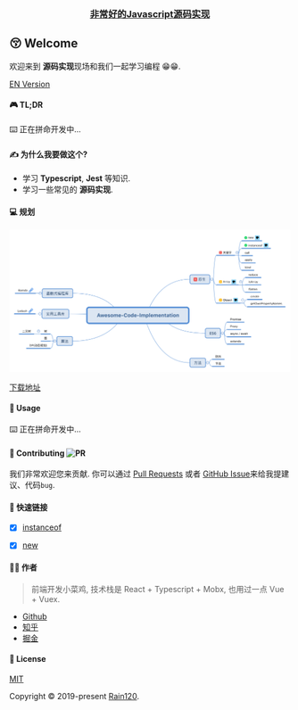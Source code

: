 <h3 align="center">
  <a href="https://github.com/Rain120/awesome-code-implementation">非常好的Javascript源码实现</a>
</h3>

## 😚 Welcome

欢迎来到 **源码实现**现场和我们一起学习编程 😁😁.

[EN Version](README.md)

#### 🎮 TL;DR

⌨️ 正在拼命开发中...

#### ✍ 为什么我要做这个?

- 学习 **Typescript**, **Jest** 等知识.
- 学习一些常见的 **源码实现**.

#### 💻 规划

<img src="plans.svg">

[下载地址](plans.xmind)

#### 🔨 Usage

⌨️ 正在拼命开发中...

#### 🤝 Contributing ![PR](https://img.shields.io/badge/PRs-Welcome-orange?style=flat-square&logo=appveyor)

我们非常欢迎您来贡献. 你可以通过 [Pull Requests](https://github.com/Rain120/awesome-code-implementation/pulls) 或者 [GitHub Issue](https://github.com/Rain120/awesome-code-implementation/issues)来给我提建议、代码`bug`.

#### 🔗 快速链接

- [x] [instanceof](src/instanceof/README.md)

- [x] [new](src/new/README.md)

#### 👨‍🏭 作者

> 前端开发小菜鸡, 技术栈是 React + Typescript + Mobx, 也用过一点 Vue + Vuex.

- [Github](https://github.com/Rain120)
- [知乎](https://www.zhihu.com/people/yan-yang-nian-hua-120/activities)
- [掘金](https://juejin.im/user/57c616496be3ff00584f54db)

#### 📝 License

[MIT](https://github.com/Rain120/awesome-code-implementation/blob/master/LICENSE)

Copyright © 2019-present [Rain120](https://github.com/Rain120).
